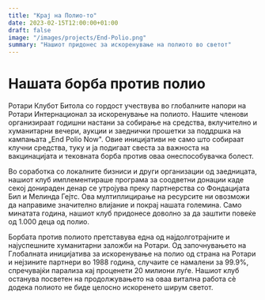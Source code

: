 ```yaml
---
title: "Крај на Полио-то"
date: 2023-02-15T12:00:00+01:00
draft: false
image: "/images/projects/End-Polio.png"
summary: "Нашиот придонес за искоренување на полиото во светот"
---
```


# Нашата борба против полио

Ротари Клубот Битола со гордост учествува во глобалните напори на Ротари Интернационал за искоренување на полиото. Нашите членови организираат годишни настани за собирање на средства, вклучително и хуманитарни вечери, аукции и заеднички прошетки за поддршка на кампањата „End Polio Now". Овие иницијативи не само што собираат клучни средства, туку и ја подигаат свеста за важноста на вакцинацијата и тековната борба против оваа онеспособувачка болест.

Во соработка со локалните бизниси и други организации од заедницата, нашиот клуб имплементираше програма за соодветни донации каде секој донираден денар се утројува преку партнерства со Фондацијата Бил и Мелинда Гејтс. Ова мултиплицирање на ресурсите ни овозможи да направиме значително влијание и покрај нашата големина. Само минатата година, нашиот клуб придонесе доволно за да заштити повеќе од 1.000 деца од полио.

Борбата против полиото претставува една од најдолготрајните и најуспешните хуманитарни заложби на Ротари. Од започнувањето на Глобалната иницијатива за искоренување на полио од страна на Ротари и нејзините партнери во 1988 година, случаите се намалени за 99.9%, спречувајќи парализа кај проценети 20 милиони луѓе. Нашиот клуб останува посветен на продолжувањето на оваа витална работа сè додека полиото не биде целосно искоренето ширум светот.